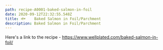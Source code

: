 ```yaml
---
path: recipe-A0001-baked-salmon-in-foil
date: 2020-09-12T22:32:55.548Z
title: 🐟    Baked Salmon in Foil/Parchment
description: Baked Salmon in Foil/Parchment
---
```



Here's a link to the recipe - <https://www.wellplated.com/baked-salmon-in-foil/>